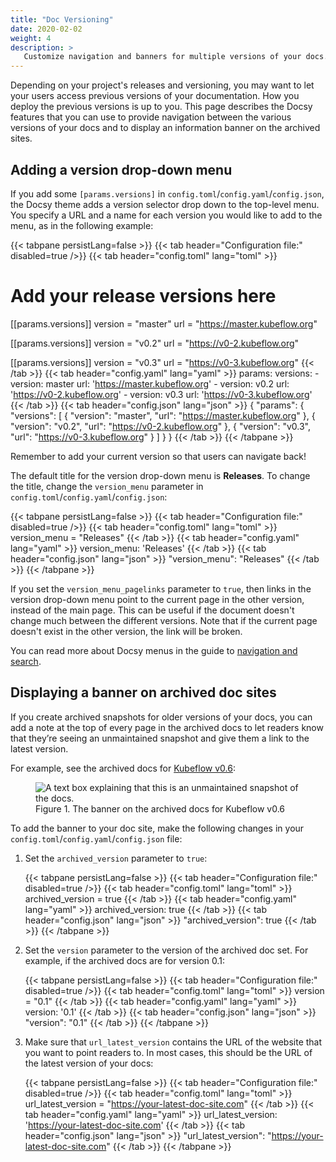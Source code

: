 ```yaml
---
title: "Doc Versioning"
date: 2020-02-02
weight: 4
description: >
   Customize navigation and banners for multiple versions of your docs.
---
```


Depending on your project's releases and versioning, you may want to let your
users access previous versions of your documentation. How you deploy the
previous versions is up to you. This page describes the Docsy features that you
can use to provide navigation between the various versions of your docs and
to display an information banner on the archived sites.

## Adding a version drop-down menu

If you add some `[params.versions]` in `config.toml`/`config.yaml`/`config.json`, the Docsy theme adds a 
version selector drop down to the top-level menu. You specify a URL and a name 
for each version you would like to add to the menu, as in the following example:

{{< tabpane persistLang=false >}}
{{< tab header="Configuration file:" disabled=true />}}
{{< tab header="config.toml" lang="toml" >}}
# Add your release versions here
[[params.versions]]
  version = "master"
  url = "https://master.kubeflow.org"

[[params.versions]]
  version = "v0.2"
  url = "https://v0-2.kubeflow.org"

[[params.versions]]
  version = "v0.3"
  url = "https://v0-3.kubeflow.org"
{{< /tab >}}
{{< tab header="config.yaml" lang="yaml" >}}
params:
  versions:
    - version: master
      url: 'https://master.kubeflow.org'
    - version: v0.2
      url: 'https://v0-2.kubeflow.org'
    - version: v0.3
      url: 'https://v0-3.kubeflow.org'
{{< /tab >}}
{{< tab header="config.json" lang="json" >}}
{
  "params": {
    "versions": [
      {
        "version": "master",
        "url": "https://master.kubeflow.org"
      },
      {
        "version": "v0.2",
        "url": "https://v0-2.kubeflow.org"
      },
      {
        "version": "v0.3",
        "url": "https://v0-3.kubeflow.org"
      }
    ]
  }
}
{{< /tab >}}
{{< /tabpane >}}

Remember to add your current version so that users can navigate back!

The default title for the version drop-down menu is **Releases**. To change the
title, change the `version_menu` parameter in `config.toml`/`config.yaml`/`config.json`:

{{< tabpane persistLang=false >}}
{{< tab header="Configuration file:" disabled=true />}}
{{< tab header="config.toml" lang="toml" >}}
version_menu = "Releases"
{{< /tab >}}
{{< tab header="config.yaml" lang="yaml" >}}
version_menu: 'Releases'
{{< /tab >}}
{{< tab header="config.json" lang="json" >}}
"version_menu": "Releases"
{{< /tab >}}
{{< /tabpane >}}

If you set the `version_menu_pagelinks` parameter to `true`, then links in the version drop-down menu 
point to the current page in the other version, instead of the main page.
This can be useful if the document doesn't change much between the different versions.
Note that if the current page doesn't exist in the other version, the link will be broken.

You can read more about Docsy menus in the guide to
[navigation and search](/docs/adding-content/navigation/).

## Displaying a banner on archived doc sites

If you create archived snapshots for older versions of your docs, you can add a 
note at the top of every page in the archived docs to let readers know that
they’re seeing an unmaintained snapshot and give them a link to the latest 
version.

For example, see the archived docs for 
[Kubeflow v0.6](https://v0-6.kubeflow.org/docs/):

<figure>
  <img src="/images/version-banner.png"
       alt="A text box explaining that this is an unmaintained snapshot of the docs."
       class="mt-3 mb-3 border border-info rounded" />
  <figcaption>Figure 1. The banner on the archived docs for Kubeflow v0.6
  </figcaption>
</figure>

To add the banner to your doc site, make the following changes in your
`config.toml`/`config.yaml`/`config.json` file:

1. Set the `archived_version` parameter to `true`:

    {{< tabpane persistLang=false >}}
{{< tab header="Configuration file:" disabled=true />}}
{{< tab header="config.toml" lang="toml" >}}
archived_version = true
{{< /tab >}}
{{< tab header="config.yaml" lang="yaml" >}}
archived_version: true
{{< /tab >}}
{{< tab header="config.json" lang="json" >}}
"archived_version": true
{{< /tab >}}
    {{< /tabpane >}}

1. Set the `version` parameter to the version of the archived doc set. For
  example, if the archived docs are for version 0.1:

    {{< tabpane persistLang=false >}}
{{< tab header="Configuration file:" disabled=true />}}
{{< tab header="config.toml" lang="toml" >}}
version = "0.1"
{{< /tab >}}
{{< tab header="config.yaml" lang="yaml" >}}
version: '0.1'
{{< /tab >}}
{{< tab header="config.json" lang="json" >}}
"version": "0.1"
{{< /tab >}}
    {{< /tabpane >}}

1. Make sure that `url_latest_version` contains the URL of the website that you
  want to point readers to. In most cases, this should be the URL of the latest 
  version of your docs:

    {{< tabpane persistLang=false >}}
{{< tab header="Configuration file:" disabled=true />}}
{{< tab header="config.toml" lang="toml" >}}
url_latest_version = "https://your-latest-doc-site.com"
{{< /tab >}}
{{< tab header="config.yaml" lang="yaml" >}}
url_latest_version: 'https://your-latest-doc-site.com'
{{< /tab >}}
{{< tab header="config.json" lang="json" >}}
"url_latest_version": "https://your-latest-doc-site.com"
{{< /tab >}}
    {{< /tabpane >}}
